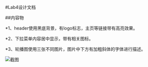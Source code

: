 #Lab4设计文档

##内容物

*1、header使用黑底背景，有logo标志，主页等链接带有高亮效果。

*2、下拉菜单内容居中显示，带有相关图标。

*3、轮播图使用三张不同图片，图片中下方有加粗斜体的字体进行描述。

![截图](C:\Users\97149\Desktop\SOFT130002_lab\lab4\images\截图.PNG)

